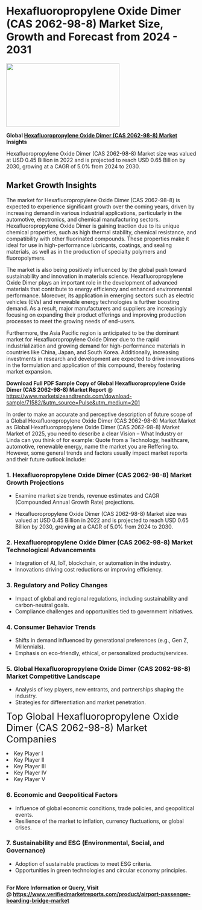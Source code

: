 <H1>Hexafluoropropylene Oxide Dimer (CAS 2062-98-8) Market Size, Growth and Forecast from 2024 - 2031</H1><img class="aligncenter size-medium wp-image-584254" src="https://thirdeyenews.in/wp-content/uploads/2024/09/Global-Market-Research-300x168.jpeg" alt="" width="300" height="168" /><p><strong>Global&nbsp;<a href="https://www.marketsizeandtrends.com/download-sample/71582/&amp;utm_source=Pulse&amp;utm_medium=201">Hexafluoropropylene Oxide Dimer (CAS 2062-98-8) Market</a> Insights</strong></p><p>Hexafluoropropylene Oxide Dimer (CAS 2062-98-8) Market size was valued at USD 0.45 Billion in 2022 and is projected to reach USD 0.65 Billion by 2030, growing at a CAGR of 5.0% from 2024 to 2030.</p><p><h2>Market Growth Insights</h2> <p>The market for Hexafluoropropylene Oxide Dimer (CAS 2062-98-8) is expected to experience significant growth over the coming years, driven by increasing demand in various industrial applications, particularly in the automotive, electronics, and chemical manufacturing sectors. Hexafluoropropylene Oxide Dimer is gaining traction due to its unique chemical properties, such as high thermal stability, chemical resistance, and compatibility with other fluorinated compounds. These properties make it ideal for use in high-performance lubricants, coatings, and sealing materials, as well as in the production of specialty polymers and fluoropolymers.</p> <p></p> <p>The market is also being positively influenced by the global push toward sustainability and innovation in materials science. Hexafluoropropylene Oxide Dimer plays an important role in the development of advanced materials that contribute to energy efficiency and enhanced environmental performance. Moreover, its application in emerging sectors such as electric vehicles (EVs) and renewable energy technologies is further boosting demand. As a result, major manufacturers and suppliers are increasingly focusing on expanding their product offerings and improving production processes to meet the growing needs of end-users.</p> <p>Furthermore, the Asia Pacific region is anticipated to be the dominant market for Hexafluoropropylene Oxide Dimer due to the rapid industrialization and growing demand for high-performance materials in countries like China, Japan, and South Korea. Additionally, increasing investments in research and development are expected to drive innovations in the formulation and application of this compound, thereby fostering market expansion.</p> <p></p><p><span class=""><strong>Download Full PDF Sample Copy of Global Hexafluoropropylene Oxide Dimer (CAS 2062-98-8) Market Report</strong> @ <a href="https://www.marketsizeandtrends.com/download-sample/71582/&amp;utm_source=Pulse&amp;utm_medium=201" target="_blank">https://www.marketsizeandtrends.com/download-sample/71582/&amp;utm_source=Pulse&amp;utm_medium=201</a></span></p><p>In order to make an accurate and perceptive description of future scope of a Global&nbsp;Hexafluoropropylene Oxide Dimer (CAS 2062-98-8) Market Market as Global&nbsp;Hexafluoropropylene Oxide Dimer (CAS 2062-98-8) Market Market of 2025, you need to describe a clear Vision &ndash; What Industry or Linda can you think of for example: Quote from a Technology, healthcare, automotive, renewable energy, name the market you are Reffering to. However, some general trends and factors usually impact market reports and their future outlook include:</p><h3>1.&nbsp;<strong>Hexafluoropropylene Oxide Dimer (CAS 2062-98-8) Market Growth Projections</strong></h3><ul><li>Examine market size trends, revenue estimates and CAGR (Compounded Annual Growth Rate) projections.</li><li><p>Hexafluoropropylene Oxide Dimer (CAS 2062-98-8) Market size was valued at USD 0.45 Billion in 2022 and is projected to reach USD 0.65 Billion by 2030, growing at a CAGR of 5.0% from 2024 to 2030.</p></li></ul><h3>2.&nbsp;<strong>Hexafluoropropylene Oxide Dimer (CAS 2062-98-8) Market Technological Advancements</strong></h3><ul><li>Integration of AI, IoT, blockchain, or automation in the industry.</li><li>Innovations driving cost reductions or improving efficiency.</li></ul><h3>3.&nbsp;<strong>Regulatory and Policy Changes</strong></h3><ul><li>Impact of global and regional regulations, including sustainability and carbon-neutral goals.</li><li>Compliance challenges and opportunities tied to government initiatives.</li></ul><h3>4.&nbsp;<strong>Consumer Behavior Trends</strong></h3><ul><li>Shifts in demand influenced by generational preferences (e.g., Gen Z, Millennials).</li><li>Emphasis on eco-friendly, ethical, or personalized products/services.</li></ul><h3>5.&nbsp;<strong>Global Hexafluoropropylene Oxide Dimer (CAS 2062-98-8) Market Competitive Landscape</strong></h3><ul><li>Analysis of key players, new entrants, and partnerships shaping the industry.</li><li>Strategies for differentiation and market penetration.</li></ul><p data-pm-slice="1 1 []"><span style="color: inherit; font-family: inherit; font-size: 25px;">Top Global Hexafluoropropylene Oxide Dimer (CAS 2062-98-8) Market Companies</span></p><div class="" data-test-id=""><p><li>Key Player I</li><li> Key Player II</li><li> Key Player III</li><li> Key Player IV</li><li> Key Player V</li></p></div><h3>6.&nbsp;<strong>Economic and Geopolitical Factors</strong></h3><ul><li>Influence of global economic conditions, trade policies, and geopolitical events.</li><li>Resilience of the market to inflation, currency fluctuations, or global crises.</li></ul><h3>7.&nbsp;<strong>Sustainability and ESG (Environmental, Social, and Governance)</strong></h3><ul><li>Adoption of sustainable practices to meet ESG criteria.</li><li>Opportunities in green technologies and circular economy principles.</li></ul><h2><strong style="font-size: 14px;">For More Information or Query, Visit @&nbsp;</strong><a style="background-color: #ffffff; font-size: 14px;" href="https://www.marketsizeandtrends.com/report/hexafluoropropylene-oxide-dimer-cas-2062-98-8-market/" target="_blank">https://www.verifiedmarketreports.com/product/airport-passenger-boarding-bridge-market</a></h2>